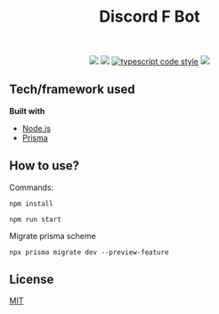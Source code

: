 <h1 align="center">
    <br>
    Discord F Bot
    <br>
    <br>
</h1>

<p align="center">
    <a href="https://www.npmjs.com/package/ts-standard"><img src="https://badgen.net/badge/icon/v6.14.11?icon=npm&label=npm"></a>
    <a href="https://github.com/standard/standard/blob/master/LICENSE"><img src="https://badgen.net/badge/icon/MIT?icon&label=license"></a>
    <a href="https://github.com/standard/ts-standard"><img src="https://badgen.net/badge/icon/typescript?icon=typescript&label=code-style" alt="typescript code style"></a>
    <a href="https://www.prisma.io/"><img src="https://badgen.net/badge/icon/v2.14.0?icon&label=prisma"></a>
</p>

## Tech/framework used
<b>Built with</b>
- [Node.js](https://nodejs.org)
- [Prisma](https://www.prisma.io)

## How to use?
Commands:
```
npm install
```
```
npm run start
```
Migrate prisma scheme
```
npx prisma migrate dev --preview-feature
```

## License
[MIT](https://choosealicense.com/licenses/mit/)
